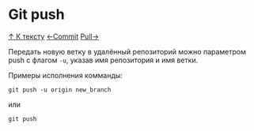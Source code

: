 # Git push

[&uarr; К тексту](readme.md) [&larr;Commit](commit.md) [Pull&rarr;](pull.md)

Передать новую ветку в удалённый репозиторий можно параметром push с флагом `-u`, указав имя репозитория и имя ветки.


Примеры исполнения комманды:

```git push -u origin new_branch```

или 

```git push```
